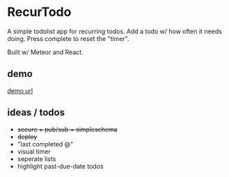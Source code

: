 # RecurTodo
A simple todolist app for recurring todos.
Add a todo w/ how often it needs doing.
Press complete to reset the "timer".

Built w/ Meteor and React.

## demo
[demo url](https://dodue.herokuapp.com/)

## ideas / todos
- <s>secure + pub/sub + simpleschema</s>
- <s>deploy</s>
- "last completed @"
- visual timer
- seperate lists
- highlight past-due-date todos
